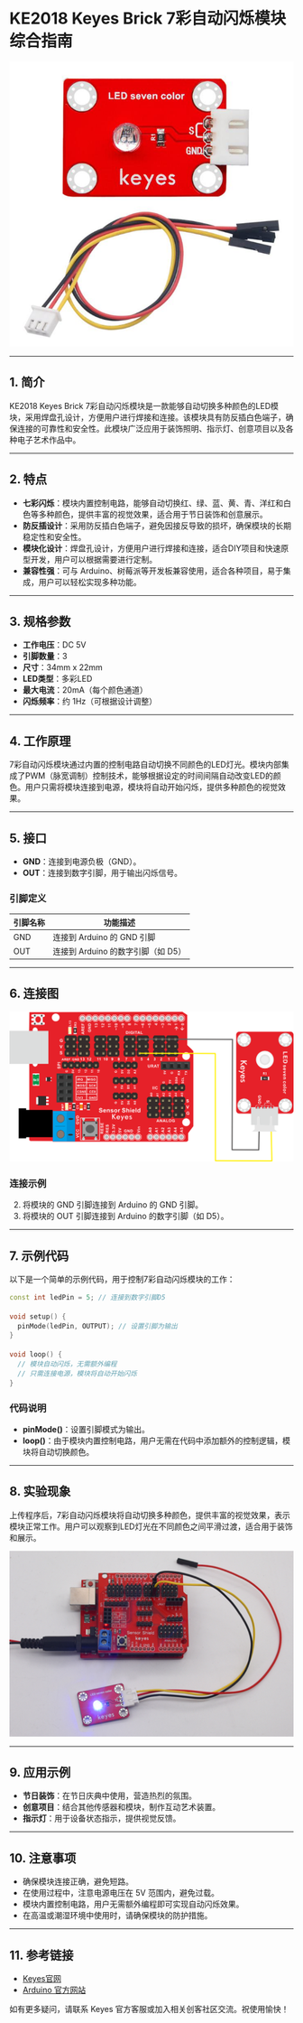 # KE2018 Keyes Brick 7彩自动闪烁模块综合指南

![image-20250317153533689](media/image-20250317153533689.png)

---

## 1. 简介
KE2018 Keyes Brick 7彩自动闪烁模块是一款能够自动切换多种颜色的LED模块，采用焊盘孔设计，方便用户进行焊接和连接。该模块具有防反插白色端子，确保连接的可靠性和安全性。此模块广泛应用于装饰照明、指示灯、创意项目以及各种电子艺术作品中。

---

## 2. 特点
- **七彩闪烁**：模块内置控制电路，能够自动切换红、绿、蓝、黄、青、洋红和白色等多种颜色，提供丰富的视觉效果，适合用于节日装饰和创意展示。
- **防反插设计**：采用防反插白色端子，避免因接反导致的损坏，确保模块的长期稳定性和安全性。
- **模块化设计**：焊盘孔设计，方便用户进行焊接和连接，适合DIY项目和快速原型开发，用户可以根据需要进行定制。
- **兼容性强**：可与 Arduino、树莓派等开发板兼容使用，适合各种项目，易于集成，用户可以轻松实现多种功能。

---

## 3. 规格参数
- **工作电压**：DC 5V  
- **引脚数量**：3  
- **尺寸**：34mm x 22mm
- **LED类型**：多彩LED  
- **最大电流**：20mA（每个颜色通道）  
- **闪烁频率**：约 1Hz（可根据设计调整）

---

## 4. 工作原理
7彩自动闪烁模块通过内置的控制电路自动切换不同颜色的LED灯光。模块内部集成了PWM（脉宽调制）控制技术，能够根据设定的时间间隔自动改变LED的颜色。用户只需将模块连接到电源，模块将自动开始闪烁，提供多种颜色的视觉效果。

---

## 5. 接口
- **GND**：连接到电源负极（GND）。
- **OUT**：连接到数字引脚，用于输出闪烁信号。

### 引脚定义
| 引脚名称 | 功能描述                     |
|----------|------------------------------|
| GND      | 连接到 Arduino 的 GND 引脚  |
| OUT      | 连接到 Arduino 的数字引脚（如 D5） |

---

## 6. 连接图
![image-20250317153546499](media/image-20250317153546499.png)

### 连接示例
2. 将模块的 GND 引脚连接到 Arduino 的 GND 引脚。
3. 将模块的 OUT 引脚连接到 Arduino 的数字引脚（如 D5）。

---

## 7. 示例代码
以下是一个简单的示例代码，用于控制7彩自动闪烁模块的工作：
```cpp
const int ledPin = 5; // 连接到数字引脚D5

void setup() {
  pinMode(ledPin, OUTPUT); // 设置引脚为输出
}

void loop() {
  // 模块自动闪烁，无需额外编程
  // 只需连接电源，模块将自动开始闪烁
}
```

### 代码说明
- **pinMode()**：设置引脚模式为输出。
- **loop()**：由于模块内置控制电路，用户无需在代码中添加额外的控制逻辑，模块将自动切换颜色。

---

## 8. 实验现象
上传程序后，7彩自动闪烁模块将自动切换多种颜色，提供丰富的视觉效果，表示模块正常工作。用户可以观察到LED灯光在不同颜色之间平滑过渡，适合用于装饰和展示。

![image-20250319085959503](media/image-20250319085959503.png)

---

## 9. 应用示例

- **节日装饰**：在节日庆典中使用，营造热烈的氛围。
- **创意项目**：结合其他传感器和模块，制作互动艺术装置。
- **指示灯**：用于设备状态指示，提供视觉反馈。

---

## 10. 注意事项
- 确保模块连接正确，避免短路。
- 在使用过程中，注意电源电压在 5V 范围内，避免过载。
- 模块内置控制电路，用户无需额外编程即可实现自动闪烁效果。
- 在高温或潮湿环境中使用时，请确保模块的防护措施。

---

## 11. 参考链接
- [Keyes官网](http://www.keyes-robot.com/)
- [Arduino 官方网站](https://www.arduino.cc)  

如有更多疑问，请联系 Keyes 官方客服或加入相关创客社区交流。祝使用愉快！